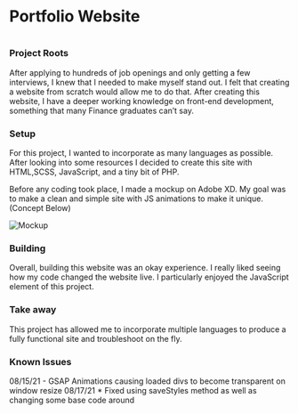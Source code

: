 <h1>Portfolio Website<h1>
<h3>Project Roots</h3>
After applying to hundreds of job openings and only getting a few interviews, I knew that I needed to make myself stand out. I felt that creating a website from scratch would allow me to do that. After creating this website, I have a deeper working knowledge on front-end development, something that many Finance graduates can’t say.

<h3>Setup</h3>
For this project, I wanted to incorporate as many languages as possible. After looking into some resources I decided to create this site with HTML,SCSS, JavaScript, and a tiny bit of PHP. 

Before any coding took place, I made a mockup on Adobe XD. My goal was to make a clean and simple site with JS animations to make it unique. (Concept Below)

![Mockup](https://user-images.githubusercontent.com/84126348/129661396-e077064d-6c78-47c1-8ee6-9a2bfb205c5c.png)


<h3>Building</h3>
Overall, building this website was an okay experience. I really liked seeing how my code changed the website live. I particularly enjoyed the JavaScript element of this project. 

<h3>Take away</h3>
This project has allowed me to incorporate multiple languages to produce a fully functional site and troubleshoot on the fly.
 
<h3>Known Issues</h3>
08/15/21 - GSAP Animations causing loaded divs to become transparent on window resize 
08/17/21 * Fixed using saveStyles method as well as changing some base code around
